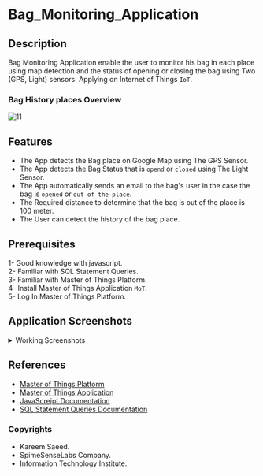 # Bag_Monitoring_Application
## Description
Bag Monitoring Application enable the user to monitor his bag in each place using map detection and the status of opening or closing the bag using Two (GPS, Light) sensors.
Applying on Internet of Things `IoT`.

### Bag History places Overview
![11](https://user-images.githubusercontent.com/52586356/154810251-bed499b2-44c8-4fc7-b925-27819a2857bc.png)


## Features
- The App detects the Bag place on Google Map using The GPS Sensor.
- The App detects the Bag Status that is `opend` or `closed` using The Light Sensor.
- The App automatically sends an email to the bag's user in the case the bag is `opened` or `out of the place`.
- The Required distance to determine that the bag is out of the place is 100 meter.
- The User can detect the history of the bag place.

## Prerequisites
1- Good knowledge with javascript.<br/>
2- Familiar with SQL Statement Queries.<br/>
3- Familiar with Master of Things Platform.<br/>
4- Install Master of Things Application `MoT`.<br/>
5- Log In Master of Things Platform.<br/>


## Application Screenshots
<details>

  <summary> Working Screenshots</summary>

<p>

### 1. Home Screen

![1](https://user-images.githubusercontent.com/52586356/154810011-f57e9927-0fb3-4fe2-8483-fe824afcd182.png)
 
</p>

***
 
<p>

### 2. Admin Screen

![2](https://user-images.githubusercontent.com/52586356/154810034-99c456b6-a09a-43ba-881a-7c07c750cdd9.png)

</p>
 
***
 
<p>

### 3. Security Checking
 - If the user enter to bag live status ithout log in
 
![3](https://user-images.githubusercontent.com/52586356/154810087-9251bf46-e0e1-4980-8a9d-5f4c064513da.png)
 
![4](https://user-images.githubusercontent.com/52586356/154810094-89b673ca-792c-4029-bb7e-b9f9a6419968.png)

</p>

***
 
<p>

### 4. Login Screen

![5](https://user-images.githubusercontent.com/52586356/154810141-fcfd9a06-cfae-43f2-8b86-d375910fb5be.png)

![6](https://user-images.githubusercontent.com/52586356/154810146-001d2c74-eff2-4416-a8d3-156246017d1c.png)
 
</p>

***
 
<p>

### 5. Bag Live Status Screen

![7](https://user-images.githubusercontent.com/52586356/154810196-879aec46-01d2-4257-9280-2f8457a445a0.png)

![8](https://user-images.githubusercontent.com/52586356/154810202-76c8a7d0-25dc-4bf7-b935-b3828d549154.png)
 
</p>

***
 
<p>

### 6. Bag History

![9](https://user-images.githubusercontent.com/52586356/154810236-8d986d8a-1d0f-485f-b9cd-9eeab41af750.png)
 
![10](https://user-images.githubusercontent.com/52586356/154810246-3f3bc448-2c66-4035-a1d4-ac18cec02cd0.png)

![11](https://user-images.githubusercontent.com/52586356/154810251-bed499b2-44c8-4fc7-b925-27819a2857bc.png)
 
</p>

***
 
<p>

### 7. Warning Email that sent to the bag's user

- The Bag is Opened Email.
![14](https://user-images.githubusercontent.com/52586356/154810456-f2afec57-ae18-48c4-a2bf-e8799e4e962a.png)

<br/>
<br/>
 
- The Bag is out of the place Email.
 ![15](https://user-images.githubusercontent.com/52586356/154810503-e3ed2725-3ea4-4294-ba7d-3569003cab38.png)

 
</p>
 
***
 
<p>

### 8. About Us
 
![12](https://user-images.githubusercontent.com/52586356/154810613-3085cf78-e516-405d-a780-c1c06377e87c.png)
 
</p>
 
 
### 9. Contact Us

![13](https://user-images.githubusercontent.com/52586356/154810628-fa4b9ee4-e5d1-4588-8e32-eb3e959bb454.png)
 
</p>
 
 
</details>





## References
 - [Master of Things Platform](https://learning.masterofthings.com/login.html)
 - [Master of Things Application](https://play.google.com/store/apps/details?id=com.spimesenselabs.accelemotorsensor)
 - [JavaScreipt Documentation](https://www.w3schools.com/js/js_intro.asp)
 - [SQL Statement Queries Documentation](https://docs.microsoft.com/en-us/sql/t-sql/queries/queries?view=sql-server-ver15)

### Copyrights
- Kareem Saeed.
- SpimeSenseLabs Company.
- Information Technology Institute.
